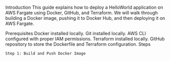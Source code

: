 Introduction
This guide explains how to deploy a HelloWorld application on AWS Fargate using Docker, GitHub, and Terraform. We will walk through building a Docker image, pushing it to Docker Hub, and then deploying it on AWS Fargate.

Prerequisites
Docker installed locally.
Git installed locally.
AWS CLI configured with proper IAM permissions.
Terraform installed locally.
GitHub repository to store the Dockerfile and Terraform configuration.
Steps


``````````````````
Step 1: Build and Push Docker Image

``````````````````


